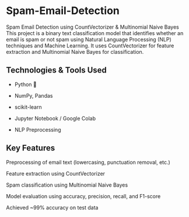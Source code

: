 # Spam-Email-Detection
Spam Email Detection using CountVectorizer & Multinomial Naive Bayes
This project is a binary text classification model that identifies whether an email is spam or not spam using Natural Language Processing (NLP) techniques and Machine Learning. It uses CountVectorizer for feature extraction and Multinomial Naive Bayes for classification.

## Technologies & Tools Used
 - Python 🐍

 - NumPy, Pandas

- scikit-learn 

- Jupyter Notebook / Google Colab

- NLP Preprocessing

## Key Features
Preprocessing of email text (lowercasing, punctuation removal, etc.)

Feature extraction using CountVectorizer

Spam classification using Multinomial Naive Bayes

Model evaluation using accuracy, precision, recall, and F1-score

Achieved ~99% accuracy on test data

